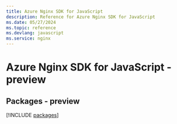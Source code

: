 ```yaml
---
title: Azure Nginx SDK for JavaScript
description: Reference for Azure Nginx SDK for JavaScript
ms.date: 05/27/2024
ms.topic: reference
ms.devlang: javascript
ms.service: nginx
---
```

# Azure Nginx SDK for JavaScript - preview
## Packages - preview
[!INCLUDE [packages](nginx-index.md)]